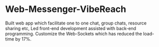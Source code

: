 # Web-Messenger-VibeReach
Built web app which facilitate one to one chat,
group chats, resource sharing etc, Led front-end 
development assisted with back-end programming. 
Customize the Web-Sockets which has reduced the 
load-time by 17%.
